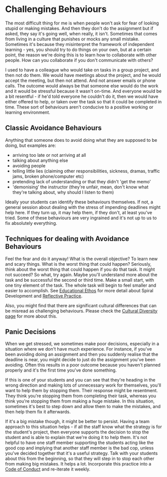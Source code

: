 # Challenging Behaviours

The most difficult thing for me is when people won't ask for fear of looking stupid or making mistakes. And then they don't do the assignment but if asked, they say it's going well, when really, it isn't. Sometimes that comes from living in a culture that punishes or mocks any small mistake. Sometimes it's because they misinterpret the framework of independent learning - yes, you should try to do things on your own, but at a certain point, the reason we're doing this is to learn how to collaborate with other people. How can you collaborate if you don't communicate with others? 

I used to have a colleague who would take on tasks in a group project, and then not do them. We would have meetings about the project, and he would accept the meeting, but then not attend. And not answer emails or phone calls. The outcome would always be that someone else would do the work and it would be stressful because it wasn't on-time. And everyone would be a bit resentful - if he'd told everyone he couldn't do it, then we would have either offered to help, or taken over the task so that it could be completed in time. These sort of behaviours aren't conducive to a positive working or learning environment.  

## Classic Avoidance Behaviours

Anything that someone does to avoid doing what they are supposed to be doing, but examples are:
- arriving too late or not arriving at all
- talking about anything else
- avoiding people
- telling little lies (claiming other responsibilities, sickness, dramas, traffic jams, broken phone/computer etc)
- pretending lack of understanding or that they didn't 'get the memo'
- 'demonising' the instructor (they're unfair, mean, don't know what they're talking about, why should I listen to them)

Ideally your students can identify these behaviours themselves. If not, a general session about dealing with the stress of impending deadlines might help here. If they turn up, it may help them, if they don't, at least you've tried. Some of these behaviours are very ingrained and it's not up to us to fix absolutely everything.

## Techniques for dealing with Avoidance Behaviours

Feel the fear and do it anyway! What is the overall objective? To learn new and scary things. What is the worst thing that could happen? Seriously, think about the worst thing that could happen if you do that task. It might not succeed? So what, try again. Maybe you'll understand more about the task and be successful the second or third time. Make a small start, with one tiny element of the task. The whole task will begin to feel smaller and easier to accomplish. See [Educational Ethos](educational_ethos.md) for more detail about Spiral Development and [Reflective Practice](reflective_practice.md).

Also, you might find that there are significant cultural differences that can be misread as challenging behaviours. Please check the [Cultural Diversity page](cultural_diversity.md) for more about this.


## Panic Decisions

When we get stressed, we sometimes make poor decisions, especially in a situation where we don't have much experience. For instance, if you've been avoiding doing an assignment and then you suddenly realise that the deadline is near, you might decide to just do the assignment you've been avoiding. Often this results in a poor outcome because you haven't planned properly and it's the first time you've done something. 

If this is one of your students and you can see that they're heading in the wrong direction and making lots of unnecessary work for themselves, you'll want to help them by stopping them. Their response might be resentment. They think you're stopping them from completing their task, whereas you think you're stopping them from making a huge mistake. In this situation, sometimes it's best to step down and allow them to make the mistakes, and then help them fix it afterwards. 

If it's a big mistake though, it might be better to persist. Having a team approach to this situation helps - if all the staff know what the strategy is for the student's project, then everyone supports the decision to stop the student and is able to explain that we're doing it to help them. It's not helpful to have one staff member supporting the students acting like the good cop and implying that another staff member is the bad cop, unless you've decided together that it's a useful strategy. Talk with your students about this from the beginning, so that they will step in to stop each other from making big mistakes. It helps a lot. Incorporate this practice into a [Code of Conduct](space.md) and re-iterate it weekly.



